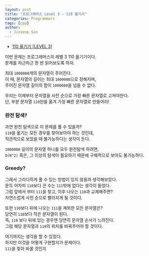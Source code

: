 ```yaml
---
layout: post
title: "프로그래머스 Level 3 - 110 옮기기"
categories: Programmers
tags: [cpp]
author:
  - Jinseop Sim
---
```

- [110 옮기기 [LEVEL 3]](https://school.programmers.co.kr/learn/courses/30/lessons/77886)

이번 문제는 프로그래머스의 레벨 3 110 옮기기이다.  
문제를 차근차근 한 번 읽어보도록 하자.  

최대 ```1000000```개의 문자열이 주어진다.  
이 때, 문자열의 길이는 최대 ```1000000```으로 정해지며,  
주어진 문자열 길이의 합이 ```1000000```을 넘을 수 없다.  

우리는 이제부터 문자열을 사전 순으로 가장 빠른 문자열로 고쳐야한다.  
단, 부분 문자열 ```110```만을 옮겨 가장 빠른 문자열로 만들어라!  

### 완전 탐색?  
과연 완전 탐색으로 이 문제를 풀 수 있을까?  
```110```을 옮기는 모든 경우를 찾아보아야 하는 것인데,  
직관적으로 보았을 때 불가능하다는 생각이 든다.  

```1000000``` 길이의 문자열 하나를 모두 완전탐색 하려면,  
```O(N^2)``` 혹은, 그 이상의 탐색이 필요하기 때문에 구체적으로 보아도 불가능하다.  

### Greedy?
그래서 그리디하게 풀 수 있는 방법이 있지 않을까 생각해보았다.  
문득 어차피 ```110```보다 큰 수는 ```111```밖에 없다는 생각이 들었다.  
그럼 앞에서 부터 ```111```을 찾고, 이후 나오는 ```110```과 교체해주면?  
자연스럽게 사전 순으로 빨라지게 될 것이다.  

또한 ```110```보다 뒤에 나오는 ```111```을 제외한 모든 문자열은?  
당연히 ```110```보다 작은 문자열이 된다.  
즉, ```110``` 보다 뒤에 있는 경우엔 당연히 문자열 순서가 느려진다.  
그럼 해당 문자열과 ```110```의 위치를 바꿔주어야 할 것이다.  

여기까지는 생각을 할 수 있었다.  
하지만 이것을 어떻게 구현할지가 문제이다.  
```111```을 찾아 바꿀 것인지

